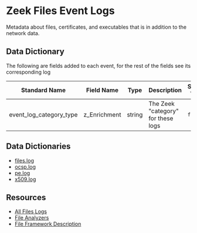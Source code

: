 # Zeek Files Event Logs

Metadata about files, certificates, and executables that is in addition to the network data.

## Data Dictionary
The following are fields added to each event, for the rest of the fields see its corresponding log 

| Standard Name                   | Field Name                      | Type                            | Description                        | Sample Value                    |
| ------------------------------- | ------------------------------- | ------------------------------- | -------------------------------    | ------------------------------- |
| event_log_category_type         | z_Enrichment                    | string                          | The Zeek "category" for these logs | `files`                         |

## Data Dictionaries

- [files.log](./files.md)
- [ocsp.log](./ocsp.md)
- [pe.log](./pe.md)
- [x509.log](./x509.md)

## Resources

* [All Files Logs](https://docs.zeek.org/en/stable/script-reference/log-files.html#files)
* [File Analyzers](https://docs.zeek.org/en/stable/script-reference/file-analyzers.html)
* [File Framework Description](https://docs.zeek.org/en/stable/frameworks/file-analysis.html)

